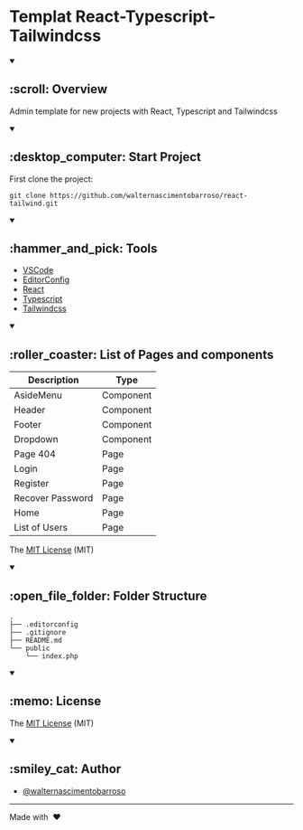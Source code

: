 # Templat React-Typescript-Tailwindcss

<details open>
<summary><h2> :scroll: Overview </h2></summary>

Admin template for new projects with React, Typescript and Tailwindcss

</details>

<details open>
<summary><h2> :desktop_computer: Start Project </h2></summary>

First clone the project:

```
git clone https://github.com/walternascimentobarroso/react-tailwind.git
```

</details>

<details open>
<summary><h2> :hammer_and_pick: Tools </h2></summary>

-   [VSCode](https://code.visualstudio.com/)
-   [EditorConfig](https://editorconfig.org/)
-   [React](https://react.dev/)
-   [Typescript](https://www.typescriptlang.org/)
-   [Tailwindcss](https://tailwindcss.com/)

</details>

</details>

<details open>
<summary><h2> :roller_coaster: List of Pages and components </h2></summary>

| **Description** |  **Type**  |
|-----------------|------------|
| AsideMenu       | Component  |
| Header          | Component  |
| Footer          | Component  |
| Dropdown        | Component  |
| Page 404        | Page       |
| Login           | Page       |
| Register        | Page       |
| Recover Password| Page       |
| Home            | Page       |
| List of Users   | Page       |


The [MIT License](LICENSE) (MIT)

</details>

<details open>
<summary><h2> :open_file_folder: Folder Structure </h2></summary>

```
.
├── .editorconfig
├── .gitignore
├── README.md
└── public
    └── index.php
```

</details>

<details open>
<summary><h2> :memo: License </h2></summary>

The [MIT License](LICENSE) (MIT)

</details>

<details open>
<summary><h2> :smiley_cat: Author </h2></summary>

-   [@walternascimentobarroso](https://walternascimentobarroso.github.io/)

</details>

---

Made with &nbsp;❤️&nbsp;
